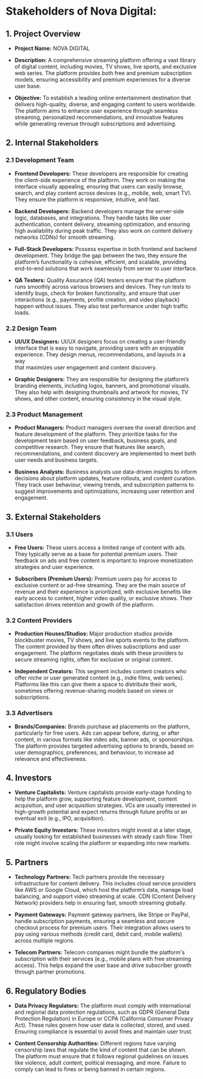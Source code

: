 # Stakeholders of Nova Digital:

## 1. Project Overview
- **Project Name:** NOVA DIGITAL

- **Description:** A comprehensive streaming platform offering a vast 
library of digital content, including movies, TV shows, live sports, and 
exclusive web series. The platform provides both free and premium 
subscription models, ensuring accessibility and premium experiences 
for a diverse user base.  

- **Objective:** To establish a leading online entertainment destination 
that delivers high-quality, diverse, and engaging content to users 
worldwide. The platform aims to enhance user experience through 
seamless streaming, personalized recommendations, and innovative 
features while generating revenue through subscriptions and 
advertising. 


## 2. Internal Stakeholders 
### 2.1 Development Team 
- **Frontend Developers:** 
These developers are responsible for creating the client-side 
experience of the platform. They work on making the interface 
visually appealing, ensuring that users can easily browse, search, and 
play content across devices (e.g., mobile, web, smart TV). They 
ensure the platform is responsive, intuitive, and fast. 

- **Backend Developers:** 
Backend developers manage the server-side logic, databases, and 
integrations. They handle tasks like user authentication, content 
delivery, streaming optimization, and ensuring high availability during 
peak traffic. They also work on content delivery networks (CDNs) for 
smooth streaming. 

- **Full-Stack Developers:** 
Possess expertise in both frontend and backend development. They 
bridge the gap between the two, they ensure the platform’s 
functionality is cohesive, efficient, and scalable, providing end-to-end 
solutions that work seamlessly from server to user interface. 

- **QA Testers:** 
Quality Assurance (QA) testers ensure that the platform runs 
smoothly across various browsers and devices. They run tests to 
identify bugs, check for broken functionality, and ensure that user 
interactions (e.g., payments, profile creation, and video playback) 
happen without issues. They also test performance under high traffic 
loads. 

### 2.2 Design Team 
- **UI/UX Designers:** 
UI/UX designers focus on creating a user-friendly interface that is 
easy to navigate, providing users with an enjoyable experience. They design 
menus, recommendations, and layouts in a way  
that maximizes user engagement and content discovery.

- **Graphic Designers:** 
They are responsible for designing the platform’s branding elements, 
including logos, banners, and promotional visuals. They also help with 
designing thumbnails and artwork for movies, TV shows,  and other 
content, ensuring consistency in the visual style. 

### 2.3 Product Management 
- **Product Managers:** 
Product managers oversee the overall direction and feature 
development of the platform. They prioritize tasks for the 
development team based on user feedback, business goals, and    
competitive research. They ensure that features like search, 
recommendations, and content discovery are implemented to meet 
both user needs and business targets. 

- **Business Analysts:** 
Business analysts use data-driven insights to inform decisions about 
platform updates, feature rollouts, and content curation. They track 
user behaviour, viewing trends, and subscription patterns to suggest 
improvements and optimizations, increasing user retention and 
engagement. 

## 3. External Stakeholders 

### 3.1 Users 
- **Free Users:** 
These users access a limited range of content with ads. They typically 
serve as a base for potential premium users. Their feedback on ads 
and free content is important to improve monetization strategies and 
user experience. 

- **Subscribers (Premium Users):** 
Premium users pay for access to exclusive content or ad-free 
streaming. They are the main source of revenue and their experience 
is prioritized, with exclusive benefits like early access to content, 
higher video quality, or exclusive shows. Their satisfaction drives 
retention and growth of the platform. 

### 3.2 Content Providers
- **Production Houses/Studios:** 
Major production studios provide blockbuster movies, TV shows, and 
live sports events to the platform. The content provided by them 
often drives subscriptions and user engagement. The platform 
negotiates deals with these providers to secure streaming rights, 
often for exclusive or original content. 

- **Independent Creators:** 
This segment includes content creators who offer niche or user
generated content (e.g., indie films, web series). Platforms like this 
can give them a space to distribute their work, sometimes offering 
revenue-sharing models based on views or subscriptions. 

### 3.3 Advertisers 
- **Brands/Companies:** 
Brands purchase ad placements on the platform, particularly for free 
users. Ads can appear before, during, or after content, in various 
formats like video ads, banner ads, or sponsorships. The platform 
provides targeted advertising options to brands, based on user 
demographics, preferences, and behaviour, to increase ad relevance 
and effectiveness. 

## 4. Investors 

- **Venture Capitalists:**
Venture capitalists provide early-stage funding to help the platform 
grow, supporting feature development, content acquisition, and user 
acquisition strategies. VCs are usually interested in high-growth 
potential and expect returns through future profits or an eventual 
exit (e.g., IPO, acquisition). 

- **Private Equity Investors:** 
These investors might invest at a later stage, usually looking for 
established businesses with steady cash flow. Their role might involve 
scaling the platform or expanding into new markets. 

## 5. Partners

- **Technology Partners:** 
Tech partners provide the necessary infrastructure for content 
delivery. This includes cloud service providers like AWS or Google 
Cloud, which host the platform’s data, manage load balancing, and 
support video streaming at scale. CDN (Content Delivery Network) 
providers help in ensuring fast, smooth streaming globally. 

- **Payment Gateways:** 
Payment gateway partners, like Stripe or PayPal, handle subscription 
payments, ensuring a seamless and secure checkout process for 
premium users. Their integration allows users to pay using various 
methods (credit card, debit card, mobile wallets) across multiple 
regions. 

- **Telecom Partners:** 
Telecom companies might bundle the platform's subscription with 
their services (e.g., mobile plans with free streaming access). This 
helps expand the user base and drive subscriber growth through 
partner promotions.

## 6. Regulatory Bodies 

- **Data Privacy Regulators:** 
The platform must comply with international and regional data 
protection regulations, such as GDPR (General Data Protection 
Regulation) in Europe or CCPA (California Consumer Privacy Act). 
These rules govern how user data is collected, stored, and used. 
Ensuring compliance is essential to avoid fines and maintain user 
trust. 

- **Content Censorship Authorities:** 
Different regions have varying censorship laws that regulate the kind 
of content that can be shown. The platform must ensure that it 
follows regional guidelines on issues like violence, adult content, 
political messaging, and more. Failure to comply can lead to fines or 
being banned in certain regions.

 